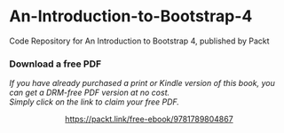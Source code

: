 # An-Introduction-to-Bootstrap-4
Code Repository for An Introduction to Bootstrap 4, published by Packt
### Download a free PDF

 <i>If you have already purchased a print or Kindle version of this book, you can get a DRM-free PDF version at no cost.<br>Simply click on the link to claim your free PDF.</i>
<p align="center"> <a href="https://packt.link/free-ebook/9781789804867">https://packt.link/free-ebook/9781789804867 </a> </p>